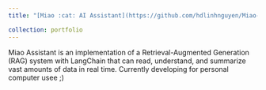 ```yaml
---
title: "[Miao :cat: AI Assistant](https://github.com/hdlinhnguyen/Miao-your-assistant)"

collection: portfolio
---
```


Miao Assistant is an implementation of a Retrieval-Augmented Generation (RAG) system with LangChain that can read, understand, and summarize vast amounts of data in real time. Currently developing for personal computer usee ;)
